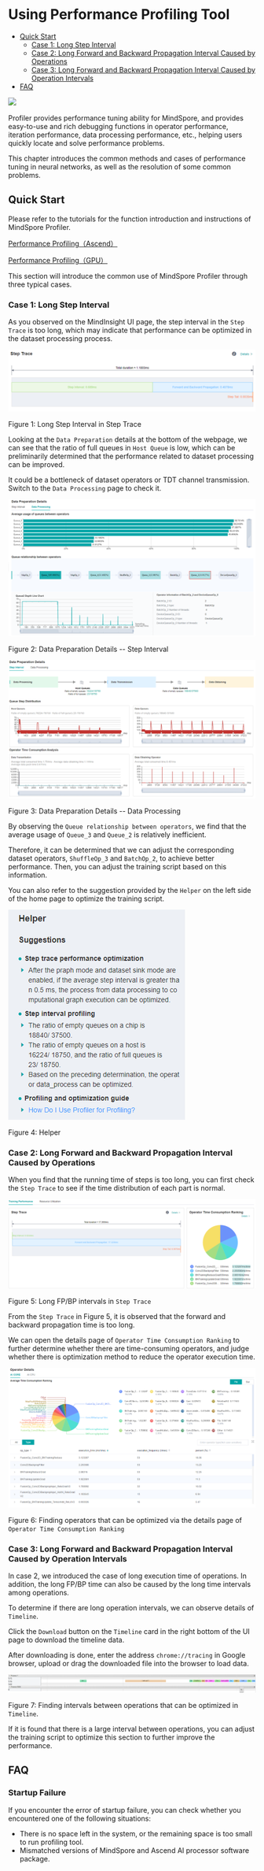 # Using Performance Profiling Tool

<!-- TOC -->

- [Quick Start](#quick-start)
    - [Case 1: Long Step Interval](#case-1-long-step-interval)
    - [Case 2: Long Forward and Backward Propagation Interval Caused by Operations](#case-2-long-forward-and-backward-propagation-interval-caused-by-operations)
    - [Case 3: Long Forward and Backward Propagation Interval Caused by Operation Intervals](#case-3-long-forward-and-backward-propagation-interval-caused-by-operation-intervals)
- [FAQ](#faq)

<!-- /TOC -->

<a href="https://gitee.com/mindspore/docs/blob/r1.3/docs/mindspore/migration_guide/source_en/performance_optimization.md" target="_blank"><img src="https://gitee.com/mindspore/docs/raw/r1.3/resource/_static/logo_source.png"></a>

Profiler provides performance tuning ability for MindSpore, and provides easy-to-use and rich debugging functions in operator performance, iteration performance, data processing performance, etc., helping users quickly locate and solve performance problems.

This chapter introduces the common methods and cases of performance tuning in neural networks, as well as the resolution of some common problems.

## Quick Start

Please refer to the tutorials for the function introduction and instructions of MindSpore Profiler.

[Performance Profiling（Ascend）](https://www.mindspore.cn/mindinsight/docs/en/r1.3/performance_profiling_ascend.html)

[Performance Profiling（GPU）](https://www.mindspore.cn/mindinsight/docs/en/r1.3/performance_profiling_gpu.html)

This section will introduce the common use of MindSpore Profiler through three typical cases.

### Case 1: Long Step Interval

As you observed on the MindInsight UI page, the step interval in the ```Step Trace``` is too long, which may indicate that performance can be optimized in the dataset processing process.

![long_step_interval](images/profiler_case1_long_step_interval.png)

Figure 1: Long Step Interval in Step Trace

Looking at the ```Data Preparation``` details at the bottom of the webpage, we can see that the ratio of full queues in ```Host Queue``` is low, which can be preliminarily determined that the performance related to dataset processing can be improved.

It could be a bottleneck of dataset operators or TDT channel transmission. Switch to the ```Data Processing``` page to check it.

![dataset_process_step_interval](images/profiler_case1_dataset_process_step_interval.png)

Figure 2: Data Preparation Details -- Step Interval

![data_processing](images/profiler_case1_data_processing.png)

Figure 3: Data Preparation Details -- Data Processing

By observing the ```Queue relationship between operators```, we find that the average usage of ```Queue_3``` and ```Queue_2``` is relatively inefficient.

Therefore, it can be determined that we can adjust the corresponding dataset operators, ```ShuffleOp_3``` and ```BatchOp_2```, to achieve better performance. Then, you can adjust the training script based on this information.

You can also refer to the suggestion provided by the ```Helper``` on the left side of the home page to optimize the training script.

![profiler_helper](images/profiler_case1_helper.png)

Figure 4: Helper

### Case 2: Long Forward and Backward Propagation Interval Caused by Operations

When you find that the running time of steps is too long, you can first check the ```Step Trace``` to see if the time distribution of each part is normal.

![long_fp_bp](images/profiler_case2_long_fp_bp.png)

Figure 5: Long FP/BP intervals in ```Step Trace```

From the ```Step Trace``` in Figure 5, it is observed that the forward and backward propagation time is too long.

We can open the details page of ```Operator Time Consumption Ranking``` to further determine whether there are time-consuming operators, and judge whether there is optimization method to reduce the operator execution time.

![operator_details](images/profiler_case2_operator_details.png)

Figure 6: Finding operators that can be optimized via the details page of ```Operator Time Consumption Ranking```

### Case 3: Long Forward and Backward Propagation Interval Caused by Operation Intervals

In case 2, we introduced the case of long execution time of operations. In addition, the long FP/BP time can also be caused by the long time intervals among operations.

To determine if there are long operation intervals, we can observe details of ```Timeline```.

Click the ```Download``` button on the ```Timeline``` card in the right bottom of the UI page to download the timeline data.

After downloading is done, enter the address ```chrome://tracing``` in Google browser, upload or drag the downloaded file into the browser to load data.

![timeline](images/profiler_case3_timeline.png)

Figure 7: Finding intervals between operations that can be optimized in ```Timeline```.

If it is found that there is a large interval between operations, you can adjust the training script to optimize this section to further improve the performance.

## FAQ

### Startup Failure

If you encounter the error of startup failure, you can check whether you encountered one of the following situations:

- There is no space left in the system, or the remaining space is too small to run profiling tool.
- Mismatched versions of MindSpore and Ascend AI processor software package.
